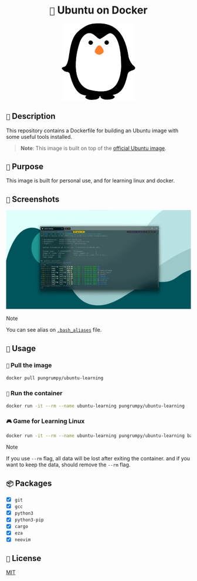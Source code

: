 <h1 align="center"><code>🐧</code> Ubuntu on Docker</h1>

<div align="center">
    <img src=".github/assets/penguin.webp" alt="penguin" width="200px">
</div>

## `📖` Description

This repository contains a Dockerfile for building an Ubuntu image with some useful tools installed.

> **Note**: This image is built on top of the [official Ubuntu image](https://hub.docker.com/_/ubuntu).

## `🙉` Purpose

This image is built for personal use, and for learning linux and docker.

## `📸` Screenshots

![screenshot](.github/assets/screenshot.png)

> [!Note]
> You can see alias on [`.bash_aliases`](./config/.bash_aliases) file.

## `📝` Usage

### `🔨` Pull the image

```bash
docker pull pungrumpy/ubuntu-learning
```

### `🏃` Run the container

```bash
docker run -it --rm --name ubuntu-learning pungrumpy/ubuntu-learning
```

### `🎮` Game for Learning Linux

```bash
docker run -it --rm --name ubuntu-learning pungrumpy/ubuntu-learning bash -c "game_beginner"
```

> [!Note]
> If you use `--rm` flag, all data will be lost after exiting the container. and if you want to keep the data, should remove the `--rm` flag.

## `📦` Packages

- [x] `git`
- [x] `gcc`
- [x] `python3`
- [x] `python3-pip`
- [x] `cargo`
- [x] `eza`
- [x] `neovim`

## `📜` License

[MIT](LICENSE)
